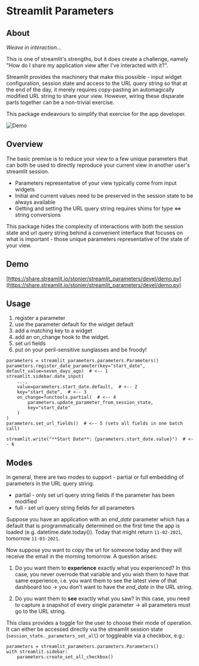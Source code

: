 # Streamlit Parameters

## About

_Weave in interaction..._

This is one of streamlit's strengths, but it does create a challenge, namely
"How do I share my application view after I've interacted with it?".

Streamlit provides the machinery that make this possible - input widget configuration,
session state and access to the URL query string so that at the end of the day,
it merely requires copy-pasting an automagically modified URL string to share your view. 
However, wiring these disparate parts together can be a non-trivial exercise.

This package endeavours to simplify that exercise for the app developer.

![Demo](resources/demo.gif?raw=true "Demo")

## Overview

The basic premise is to reduce your view to a few unique parameters that can
both be used to directly reproduce your current view in another user's
streamlit session. 

* Parameters representative of your view typically come from input widgets
* Initial and current values need to be preserved in the session state to be always available
* Getting and setting the URL query string requires shims for type &#8660; string conversions

This package hides the complexity of interactions with both the session state and
url query string behind a convenient interface that focuses on what is important -
those unique parameters representative of the state of your view.

## Demo

[https://share.streamlit.io/stonier/streamlit_parameters/devel/demo.py](https://share.streamlit.io/stonier/streamlit_parameters/devel/demo.py)

## Usage

1. register a parameter
2. use the parameter default for the widget default
3. add a matching key to a widget
4. add an on_change hook to the widget.
5. set url fields
6. put on your peril-sensitive sunglasses and be froody!

```
parameters = streamlit_parameters.parameters.Parameters()
parameters.register_date_parameter(key="start_date", default_value=seven_days_ago)  # <-- 1
streamlit.sidebar.date_input(
    ...,
    value=parameters.start_date.default,  # <-- 2
    key="start_date",  # <-- 3
    on_change=functools.partial(  # <-- 4
        parameters.update_parameter_from_session_state,
        key="start_date"
    )
)
parameters.set_url_fields()  # <-- 5 (sets all fields in one batch call)

streamlit.write("**Start Date**: {parameters.start_date.value}")  # <-- 6
```

## Modes

In general, there are two modes to support - partial or full embedding of parameters
in the URL query string.

* partial - only set url query string fields if the parameter has been modified
* full - set url query string fields for all parameters

Suppose you have an application with an *end_date* parameter which has a default that
is programmatically determined on the first time the app is loaded
(e.g. datetime.date.today()). Today that might return `11-02-2021`, tomorrow `11-03-2021`.

Now suppose you want to copy the url for someone today and they will receive
the email in the morning tomorrow. A question arises:

1. Do you want them to **experience** exactly what you experienced? In this case, you
  never overrode that variable and you wish them to have that same experience,
  i.e. you want them to see the latest view of that dashboard too -> you don't want to
  have the *end_date* in the URL string.

2. Do you want them to **see** exactly what you saw? In this case, you need to capture
   a snapshot of every single parameter -> all parameters must go to the URL string.

This class provides a toggle for the user to choose their mode of operation. It can
either be accessed directly via the streamlit session state
(`session_state._parameters_set_all`) or toggleable via a checkbox, e.g.:

```
parameters = streamlit_parameters.parameters.Parameters()
with streamlit.sidebar:
    parameters.create_set_all_checkbox()
```
